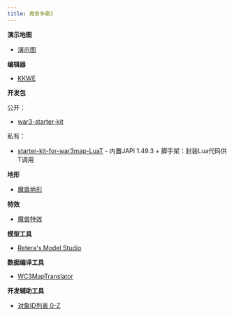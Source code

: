 ```yaml
---
title: 魔兽争霸3
---
```


**演示地图**

* [演示图](/war3/samples)

**编辑器**

* [KKWE](/file/war3-kkwe.zip)

**开发包**

公开：

* [war3-starter-kit](https://github.com/LazyKnightX/war3-starter-kit)

私有：

* [starter-kit-for-war3map-LuaT](https://gitee.com/LazyKnight/starter-kit-for-war3map-LuaT) - 内置JAPI 1.49.3 + 脚手架：封装Lua代码供T调用

**地形**

* [魔兽地形](/war3/terrain)

**特效**

* [魔兽特效](/war3/effect)

**模型工具**

* [Retera's Model Studio](https://www.hiveworkshop.com/threads/reteras-model-studio.316000/)

**数据编译工具**

* [WC3MapTranslator](https://github.com/ChiefOfGxBxL/WC3MapTranslator)

**开发辅助工具**

* [对象ID列表 0-Z](/war3/war3-object-id-list)
